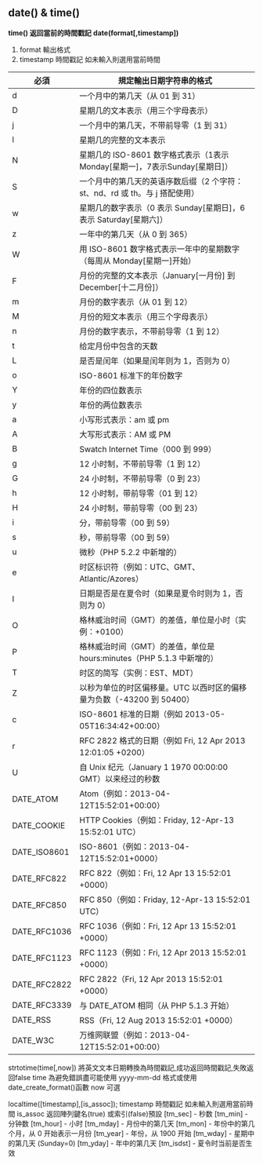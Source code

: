 ## date() & time()
**time() 返回當前的時間戳記**
**date(format[,timestamp])**
1. format 輸出格式
2. timestamp 時間戳記 如未輸入則選用當前時間

| 必須         | 規定輸出日期字符串的格式                                                    |
| ------------ | --------------------------------------------------------------------------- |
| d            | 一个月中的第几天（从 01 到 31）                                             |
| D            | 星期几的文本表示（用三个字母表示）                                          |
| j            | 一个月中的第几天，不带前导零（1 到 31）                                     |
| l            | 星期几的完整的文本表示                                                      |
| N            | 星期几的 ISO-8601 数字格式表示（1表示Monday[星期一]，7表示Sunday[星期日]）  |
| S            | 一个月中的第几天的英语序数后缀（2 个字符：st、nd、rd 或 th。与 j 搭配使用） |
| w            | 星期几的数字表示（0 表示 Sunday[星期日]，6 表示 Saturday[星期六]）          |
| z            | 一年中的第几天（从 0 到 365）                                               |
| W            | 用 ISO-8601 数字格式表示一年中的星期数字（每周从 Monday[星期一]开始）       |
| F            | 月份的完整的文本表示（January[一月份] 到 December[十二月份]）               |
| m            | 月份的数字表示（从 01 到 12）                                               |
| M            | 月份的短文本表示（用三个字母表示）                                          |
| n            | 月份的数字表示，不带前导零（1 到 12）                                       |
| t            | 给定月份中包含的天数                                                        |
| L            | 是否是闰年（如果是闰年则为 1，否则为 0）                                    |
| o            | ISO-8601 标准下的年份数字                                                   |
| Y            | 年份的四位数表示                                                            |
| y            | 年份的两位数表示                                                            |
| a            | 小写形式表示：am 或 pm                                                      |
| A            | 大写形式表示：AM 或 PM                                                      |
| B            | Swatch Internet Time（000 到 999）                                          |
| g            | 12 小时制，不带前导零（1 到 12）                                            |
| G            | 24 小时制，不带前导零（0 到 23）                                            |
| h            | 12 小时制，带前导零（01 到 12）                                             |
| H            | 24 小时制，带前导零（00 到 23）                                             |
| i            | 分，带前导零（00 到 59）                                                    |
| s            | 秒，带前导零（00 到 59）                                                    |
| u            | 微秒（PHP 5.2.2 中新增的）                                                  |
| e            | 时区标识符（例如：UTC、GMT、Atlantic/Azores）                               |
| I            | 日期是否是在夏令时（如果是夏令时则为 1，否则为 0）                          |
| O            | 格林威治时间（GMT）的差值，单位是小时（实例：+0100）                        |
| P            | 格林威治时间（GMT）的差值，单位是 hours:minutes（PHP 5.1.3 中新增的）       |
| T            | 时区的简写（实例：EST、MDT）                                                |
| Z            | 以秒为单位的时区偏移量。UTC 以西时区的偏移量为负数（-43200 到 50400）       |
| c            | ISO-8601 标准的日期（例如 2013-05-05T16:34:42+00:00）                       |
| r            | RFC 2822 格式的日期（例如 Fri, 12 Apr 2013 12:01:05 +0200）                 |
| U            | 自 Unix 纪元（January 1 1970 00:00:00 GMT）以来经过的秒数                   |
| DATE_ATOM    | Atom（例如：2013-04-12T15:52:01+00:00）                                     |
| DATE_COOKIE  | HTTP Cookies（例如：Friday, 12-Apr-13 15:52:01 UTC）                        |
| DATE_ISO8601 | ISO-8601（例如：2013-04-12T15:52:01+0000）                                  |
| DATE_RFC822  | RFC 822（例如：Fri, 12 Apr 13 15:52:01 +0000）                              |
| DATE_RFC850  | RFC 850（例如：Friday, 12-Apr-13 15:52:01 UTC）                             |
| DATE_RFC1036 | RFC 1036（例如：Fri, 12 Apr 13 15:52:01 +0000）                             |
| DATE_RFC1123 | RFC 1123（例如：Fri, 12 Apr 2013 15:52:01 +0000）                           |
| DATE_RFC2822 | RFC 2822（Fri, 12 Apr 2013 15:52:01 +0000）                                 |
| DATE_RFC3339 | 与 DATE_ATOM 相同（从 PHP 5.1.3 开始）                                      |
| DATE_RSS     | RSS（Fri, 12 Aug 2013 15:52:01 +0000）                                      |
| DATE_W3C     | 万维网联盟（例如：2013-04-12T15:52:01+00:00）                               |

strtotime(time[,now]) 將英文文本日期轉換為時間戳記,成功返回時間戳記,失敗返回false
    time 為避免錯誤盡可能使用 yyyy-mm-dd 格式或使用 date_create_format()函數
    now 可選

localtime([timestamp],[is_assoc]);
    timestamp 時間戳記 如未輸入則選用當前時間
    is_assoc 返回陣列鍵名(true) 或索引(false)預設
        [tm_sec] - 秒数
        [tm_min] - 分钟数
        [tm_hour] - 小时
        [tm_mday] - 月份中的第几天
        [tm_mon] - 年份中的第几个月，从 0 开始表示一月份
        [tm_year] - 年份，从 1900 开始
        [tm_wday] - 星期中的第几天 (Sunday=0)
        [tm_yday] - 年中的第几天
        [tm_isdst] - 夏令时当前是否生效